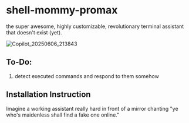 # shell-mommy-promax
the super awesome, highly customizable, revolutionary terminal assistant that doesn't exist (yet).

![Copilot_20250606_213843](https://github.com/user-attachments/assets/1a179924-9888-4c0a-85f6-8e0aa1d927de)


## To-Do:
1. detect executed commands and respond to them somehow

## Installation Instruction
Imagine a working assistant really hard in front of a mirror chanting "ye who's maidenless shall find a fake one online."
